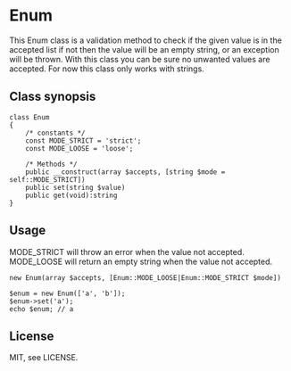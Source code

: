 
# Enum
This Enum class is a validation method to check if the given
value is in the accepted list if not then the value will be 
an empty string, or an exception will be thrown. With this 
class you can be sure no unwanted values are accepted. For 
now this class only works with strings.
 
## Class synopsis

```
class Enum
{
    /* constants */
    const MODE_STRICT = 'strict';
    const MODE_LOOSE = 'loose';

    /* Methods */
    public __construct(array $accepts, [string $mode = self::MODE_STRICT])
    public set(string $value)
    public get(void):string
}
```

## Usage

MODE_STRICT will throw an error when the value not accepted.
MODE_LOOSE will return an empty string when the value not accepted.

```
new Enum(array $accepts, [Enum::MODE_LOOSE|Enum::MODE_STRICT $mode])
```

```
$enum = new Enum(['a', 'b']);
$enum->set('a');
echo $enum; // a
```
License
-------
MIT, see LICENSE.